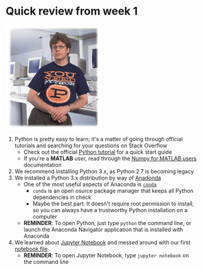 # Quick review from week 1

<!--   ![Guido van Rossum, Python creator](./guido.jpg) -->

<img src="./guido.jpg" width="50%">

1. Python is pretty easy to learn; it's a matter of going through official tutorials and searching for your questions on Stack Overflow
    * Check out the official [Python tutorial][python tutorial link] for a quick start guide
    * If you're a __MATLAB__ user, read through the [Numpy for MATLAB users][numpy for matlab link] documentation
2. We recommend installing Python 3.x, as Python 2.7 is becoming legacy
3. We installed a Python 3.x distribution by way of [Anadonda][anaconda link]
    * One of the most useful aspects of Anaconda is [`conda`][conda link]
        * `conda` is an open osurce package manager that keeps all Python dependencies in check
        * Maybe the best part:  It doesn't require root permission to install, so you can always have a trustworthy Python installation on a computer
    * __REMINDER__: To open Python, just type `python` the command line, or launch the Anaconda Navigator application that is installed with Anaconda
4. We learned about [Jupyter Notebook][what is jupyter notebook link] and messed around with our first [notebook file][intro notebook link]
    * __REMINDER__: To open Jupyter Notebook, type `jupyter notebook` on the command line




[python tutorial link]: https://docs.python.org/3/tutorial/

[numpy for matlab link]: https://docs.scipy.org/doc/numpy-dev/user/numpy-for-matlab-users.html

[anaconda link]: https://www.anaconda.com/download/

[conda link]: https://conda.io/docs/user-guide/install/download.html

[what is jupyter notebook link]: https://jupyter-notebook.readthedocs.io/en/stable/examples/Notebook/What%20is%20the%20Jupyter%20Notebook.html

[intro notebook link]: https://github.com/raspstephan/ESS-Python-Tutorial/blob/master/materials/week1/jupyter-intro.ipynb
